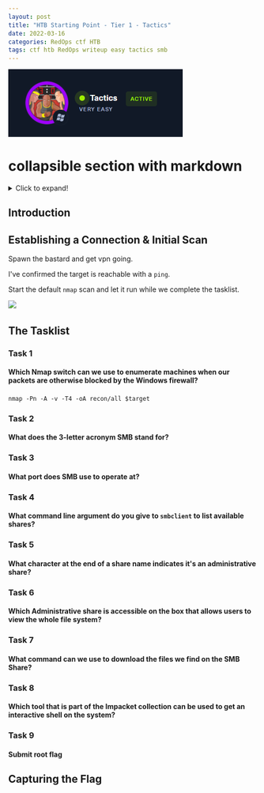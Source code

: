 ```yaml
---
layout: post
title: "HTB Starting Point - Tier 1 - Tactics"
date: 2022-03-16
categories: RedOps ctf HTB
tags: ctf htb RedOps writeup easy tactics smb
---
```

<img src='/assets/img/ctf/htb/sp/tier1/tactics/tactics.PNG'/>


# collapsible section with markdown
<details>
  <summary>Click to expand!</summary>
  
  ## Heading
  1. A numbered
  2. list
     * With some
     * Sub bullets
</details>

## Introduction

## Establishing a Connection & Initial Scan

Spawn the bastard and get vpn going.

I've confirmed the target is reachable with a `ping`.

Start the default `nmap` scan and let it run while we complete the tasklist.

<img src='/assets/img/ctf/htb/sp/tier1/1nmap.png'>



## The Tasklist

### Task 1
#### Which Nmap switch can we use to enumerate machines when our packets are otherwise blocked by the Windows firewall?

`nmap -Pn -A -v -T4 -oA recon/all $target`

### Task 2
#### What does the 3-letter acronym SMB stand for?

### Task 3
#### What port does SMB use to operate at?

### Task 4 
#### What command line argument do you give to `smbclient` to list available shares?

### Task 5
#### What character at the end of a share name indicates it's an administrative share?

### Task 6
#### Which Administrative share is accessible on the box that allows users to view the whole file system?

### Task 7
#### What command can we use to download the files we find on the SMB Share?


### Task 8
#### Which tool that is part of the Impacket collection can be used to get an interactive shell on the system?

### Task 9
####  Submit root flag

## Capturing the Flag

